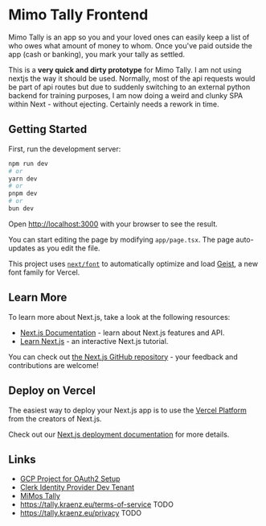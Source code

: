 # Mimo Tally Frontend

Mimo Tally is an app so you and your loved ones can easily keep a list of who owes what amount of money to whom. Once you've paid outside the app (cash or banking), you mark your tally as settled.

This is a **very quick and dirty prototype** for Mimo Tally. I am not using nextjs the way it should be used. Normally, most of the api requests would be part of api routes but due to suddenly switching to an external python backend for training purposes, I am now doing a weird and clunky SPA within Next - without ejecting. Certainly needs a rework in time.

## Getting Started

First, run the development server:

```bash
npm run dev
# or
yarn dev
# or
pnpm dev
# or
bun dev
```

Open [http://localhost:3000](http://localhost:3000) with your browser to see the result.

You can start editing the page by modifying `app/page.tsx`. The page auto-updates as you edit the file.

This project uses [`next/font`](https://nextjs.org/docs/app/building-your-application/optimizing/fonts) to automatically optimize and load [Geist](https://vercel.com/font), a new font family for Vercel.

## Learn More

To learn more about Next.js, take a look at the following resources:

- [Next.js Documentation](https://nextjs.org/docs) - learn about Next.js features and API.
- [Learn Next.js](https://nextjs.org/learn) - an interactive Next.js tutorial.

You can check out [the Next.js GitHub repository](https://github.com/vercel/next.js) - your feedback and contributions are welcome!

## Deploy on Vercel

The easiest way to deploy your Next.js app is to use the [Vercel Platform](https://vercel.com/new?utm_medium=default-template&filter=next.js&utm_source=create-next-app&utm_campaign=create-next-app-readme) from the creators of Next.js.

Check out our [Next.js deployment documentation](https://nextjs.org/docs/app/building-your-application/deploying) for more details.

## Links

- [GCP Project for OAuth2 Setup](https://console.cloud.google.com/auth/audience?inv=1&invt=AbsfpA&project=mimo-tally-2025)
- [Clerk Identity Provider Dev Tenant](https://dashboard.clerk.com/apps/app_2uWXcEdgCyX4nfdefVuA0DFl1zg/instances/ins_2uWXcGxpgnfRYTaLdD6vkNXJm60/user-authentication/sso-connections)
- [MiMos Tally](https://tally.kraenz.eu)
- <https://tally.kraenz.eu/terms-of-service> TODO
- <https://tally.kraenz.eu/privacy> TODO
